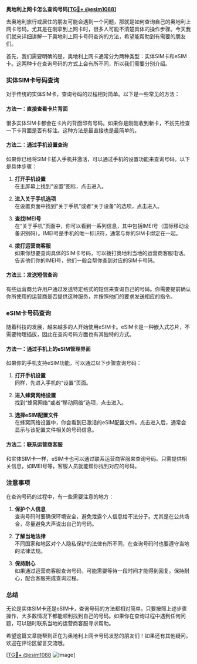**奥地利上网卡怎么查询号码[[TG💪+ @esim1088](https://t.me/s/esim1088)]**

去奥地利旅行或居住的朋友可能会遇到一个问题，那就是如何查询自己的奥地利上网卡号码。尤其是在刚拿到上网卡时，很多人可能不清楚具体的操作步骤。今天我们就来详细讲解一下奥地利上网卡号码查询的方法，希望能帮助到有需要的朋友们。

首先，我们需要明确的是，奥地利上网卡通常分为两种类型：实体SIM卡和eSIM卡。这两种卡在查询号码的方式上会有所不同，所以我们需要分别介绍。

### 实体SIM卡号码查询

对于传统的实体SIM卡，查询号码的过程相对简单。以下是一些常见的方法：

#### 方法一：直接查看卡片背面
很多实体SIM卡都会在卡片的背面印有号码。如果你是刚刚收到新卡，不妨先检查一下卡背面是否有标注。这种方法是最直接也是最简单的。

#### 方法二：通过手机设置查询
如果你已经将SIM卡插入手机并激活，可以通过手机的设置功能来查询号码。以下是具体步骤：

1. **打开手机设置**  
   在主屏幕上找到“设置”图标，点击进入。

2. **进入关于手机选项**  
   在设置页面中找到“关于手机”或者“关于设备”的选项，点击进入。

3. **查找IMEI号**  
   在“关于手机”页面中，你可以看到一系列信息，其中包括IMEI号（国际移动设备识别码）。IMEI号是手机的唯一标识符，通常与你的SIM卡绑定在一起。

4. **拨打运营商客服**  
   如果你想要查询具体的SIM卡号码，可以拨打奥地利当地的运营商客服电话。告诉他们你的IMEI号，他们一般会帮你查到对应的SIM卡号码。

#### 方法三：发送短信查询
有些运营商允许用户通过发送特定格式的短信来查询自己的号码。你需要提前确认你所使用的运营商是否提供这种服务，并按照他们的要求发送相应的指令。

### eSIM卡号码查询

随着科技的发展，越来越多的人开始使用eSIM卡。eSIM卡是一种嵌入式芯片，不需要物理插拔，因此在查询号码方面也有其独特的方式。

#### 方法一：通过手机上的eSIM管理界面
如果你的手机支持eSIM功能，可以通过以下步骤查询号码：

1. **打开手机设置**  
   同样，先进入手机的“设置”页面。

2. **进入蜂窝网络设置**  
   找到“蜂窝网络”或者“移动网络”选项，点击进入。

3. **选择eSIM配置文件**  
   在蜂窝网络设置中，你会看到已激活的eSIM配置文件。点击进入后，通常会显示与该配置文件相关的号码信息。

#### 方法二：联系运营商客服
和实体SIM卡一样，eSIM卡也可以通过联系运营商客服来查询号码。只需提供相关信息，如IMEI号等，客服人员就能帮你找到对应的号码。

### 注意事项

在查询号码的过程中，有一些需要注意的地方：

1. **保护个人信息**  
   查询号码时要确保环境安全，避免泄露个人信息给不法分子。尤其是在公共场合，尽量避免大声说出自己的号码。

2. **了解当地法律**  
   不同国家和地区对个人隐私保护的法律有所不同，在查询号码时也要遵守当地的法律法规。

3. **保持耐心**  
   如果通过运营商客服查询号码，可能需要等待一段时间才能得到回复。保持耐心，配合客服完成查询过程。

### 总结

无论是实体SIM卡还是eSIM卡，查询号码的方法都相对简单。只要按照上述步骤操作，大多数情况下都能顺利找到自己的号码。如果你在查询过程中遇到任何问题，可以随时联系当地的运营商客服寻求帮助。

希望这篇文章能帮到正在为奥地利上网卡号码发愁的朋友们！如果还有其他疑问，欢迎在评论区留言交流哦。

[[TG💪+ @esim1088](https://t.me/s/esim1088) ![Image](https://i.postimg.cc/4NQfJmqS/Snipaste-2025-05-13-00-14-12.png)]